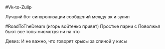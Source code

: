 #Vk-to-Zulip

Лучший бот синхронизации сообщений между вк и зулип

#RoadToTheDream (игорь войтенко привет)
Простые парни с Поволжья бьют все топы нисмотря ни на что

Девиз: И не важно, что говорят крысы за спиной у кисы

